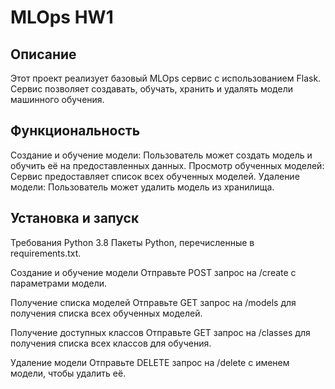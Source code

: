 # MLOps HW1

## Описание
Этот проект реализует базовый MLOps сервис с использованием Flask. Сервис позволяет создавать, обучать, хранить и удалять модели машинного обучения.

## Функциональность
Создание и обучение модели: Пользователь может создать модель и обучить её на предоставленных данных.
Просмотр обученных моделей: Сервис предоставляет список всех обученных моделей.
Удаление модели: Пользователь может удалить модель из хранилища.

## Установка и запуск
Требования
Python 3.8
Пакеты Python, перечисленные в requirements.txt.

Создание и обучение модели
Отправьте POST запрос на /create с параметрами модели.

Получение списка моделей
Отправьте GET запрос на /models для получения списка всех обученных моделей.

Получение доступных классов
Отправьте GET запрос на /classes для получения списка всех классов для обучения.

Удаление модели
Отправьте DELETE запрос на /delete с именем модели, чтобы удалить её.